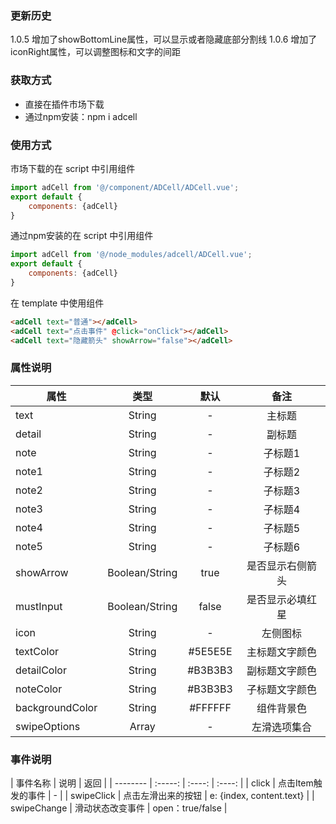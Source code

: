 ### 更新历史
1.0.5 增加了showBottomLine属性，可以显示或者隐藏底部分割线
1.0.6 增加了iconRight属性，可以调整图标和文字的间距

### 获取方式
- 直接在插件市场下载
- 通过npm安装：npm i adcell

### 使用方式

市场下载的在 script 中引用组件

```javascript
import adCell from '@/component/ADCell/ADCell.vue';
export default {
    components: {adCell}
}
```
通过npm安装的在 script 中引用组件

```javascript
import adCell from '@/node_modules/adcell/ADCell.vue';
export default {
    components: {adCell}
}
```
在 template 中使用组件

```html
<adCell text="普通"></adCell>
<adCell text="点击事件" @click="onClick"></adCell>
<adCell text="隐藏箭头" showArrow="false"></adCell>
```

### 属性说明
| 属性        | 类型   |  默认  |  备注 |
| --------   | :-----:  | :----:  | :----:  |
| text      | String  |   -    | 主标题 |
| detail    | String  |   -   | 副标题 |
| note    | String  |   -   | 子标题1 |
| note1    | String  |   -   | 子标题2 |
| note2    | String  |   -   | 子标题3 |
| note3    | String  |   -   | 子标题4 |
| note4    | String  |   -   | 子标题5 |
| note5    | String  |   -   | 子标题6 |
| showArrow | Boolean/String | true | 是否显示右侧箭头 |
| mustInput | Boolean/String | false | 是否显示必填红星 |
| icon | String | - | 左侧图标 |
| textColor | String | #5E5E5E | 主标题文字颜色 |
| detailColor | String | #B3B3B3 | 副标题文字颜色 |
| noteColor | String | #B3B3B3 | 子标题文字颜色 |
| backgroundColor | String | #FFFFFF | 组件背景色 |
| swipeOptions | Array | - | 左滑选项集合 |

### 事件说明
| 事件名称        | 说明    |  返回 |
| --------   | :-----:  | :----:  | :----:  |
| click      | 点击Item触发的事件  |   -    |
| swipeClick    | 点击左滑出来的按钮  |   e: {index, content.text}   |
| swipeChange    | 滑动状态改变事件  |   open：true/false   |